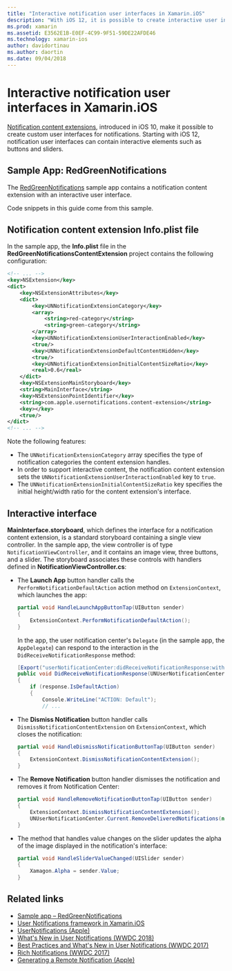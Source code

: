 ```yaml
---
title: "Interactive notification user interfaces in Xamarin.iOS"
description: "With iOS 12, it is possible to create interactive user interfaces for local and remote notifications. This guide describes how to use these features with Xamarin.iOS."
ms.prod: xamarin
ms.assetid: E3562E1B-E0EF-4C99-9F51-59DE22AFDE46
ms.technology: xamarin-ios
author: davidortinau
ms.author: daortin
ms.date: 09/04/2018
---
```

# Interactive notification user interfaces in Xamarin.iOS

[Notification content extensions](~/ios/platform/user-notifications/advanced-user-notifications.md),
introduced in iOS 10, make it possible to create custom user interfaces
for notifications. Starting with iOS 12, notification user interfaces can
contain interactive elements such as buttons and sliders.

## Sample App: RedGreenNotifications

The [RedGreenNotifications](https://docs.microsoft.com/samples/xamarin/ios-samples/ios12-redgreennotifications)
sample app contains a notification content extension with an interactive
user interface.

Code snippets in this guide come from this sample.

## Notification content extension Info.plist file

In the sample app, the **Info.plist** file in the
**RedGreenNotificationsContentExtension** project contains the following
configuration:

```xml
<!-- ... -->
<key>NSExtension</key>
<dict>
    <key>NSExtensionAttributes</key>
    <dict>
        <key>UNNotificationExtensionCategory</key>
        <array>
            <string>red-category</string>
            <string>green-category</string>
        </array>
        <key>UNNotificationExtensionUserInteractionEnabled</key>
        <true/>
        <key>UNNotificationExtensionDefaultContentHidden</key>
        <true/>
        <key>UNNotificationExtensionInitialContentSizeRatio</key>
        <real>0.6</real>
    </dict>
    <key>NSExtensionMainStoryboard</key>
    <string>MainInterface</string>
    <key>NSExtensionPointIdentifier</key>
    <string>com.apple.usernotifications.content-extension</string>
    <key></key>
    <true/>
</dict>
<!-- ... -->
```

Note the following features:

- The `UNNotificationExtensionCategory` array specifies the type of
notification categories the content extension handles.
- In order to support interactive content, the notification content
extension sets the `UNNotificationExtensionUserInteractionEnabled`
key to `true`.
- The `UNNotificationExtensionInitialContentSizeRatio` key specifies the
initial height/width ratio for the content extension's interface.

## Interactive interface

**MainInterface.storyboard**, which defines the interface for a
notification content extension, is a standard storyboard containing a single
view controller. In the sample app, the view controller is of type
`NotificationViewController`, and it contains an image view, three buttons,
and a slider. The storyboard associates these controls with handlers defined
in **NotificationViewController.cs**:

- The **Launch App** button handler calls the
`PerformNotificationDefaultAction` action method on `ExtensionContext`,
which launches the app:

    ```csharp
    partial void HandleLaunchAppButtonTap(UIButton sender)
    {
        ExtensionContext.PerformNotificationDefaultAction();
    }
    ```

    In the app, the user notification center's `Delegate` (in the sample
    app, the `AppDelegate`) can respond to the interaction in the
    `DidReceiveNotificationResponse` method:

    ```csharp
    [Export("userNotificationCenter:didReceiveNotificationResponse:withCompletionHandler:")]
    public void DidReceiveNotificationResponse(UNUserNotificationCenter center, UNNotificationResponse response, System.Action completionHandler)
    {
        if (response.IsDefaultAction)
        {
            Console.WriteLine("ACTION: Default");
            // ...
    ```

- The **Dismiss Notification** button handler calls
`DismissNotificationContentExtension` on `ExtensionContext`, which closes
the notification:

    ```csharp
    partial void HandleDismissNotificationButtonTap(UIButton sender)
    {
        ExtensionContext.DismissNotificationContentExtension();
    }
    ```

- The **Remove Notification** button handler dismisses the notification and
removes it from Notification Center:

    ```csharp
    partial void HandleRemoveNotificationButtonTap(UIButton sender)
    {
        ExtensionContext.DismissNotificationContentExtension();
        UNUserNotificationCenter.Current.RemoveDeliveredNotifications(new string[] { notification.Request.Identifier });
    }
    ```

- The method that handles value changes on the slider updates the alpha of
the image displayed in the notification's interface:

    ```csharp
    partial void HandleSliderValueChanged(UISlider sender)
    {
        Xamagon.Alpha = sender.Value;
    }
    ```

## Related links

- [Sample app – RedGreenNotifications](https://docs.microsoft.com/samples/xamarin/ios-samples/ios12-redgreennotifications)
- [User Notifications framework in Xamarin.iOS](~/ios/platform/user-notifications/index.md)
- [UserNotifications (Apple)](https://developer.apple.com/documentation/usernotifications?language=objc)
- [What's New in User Notifications (WWDC 2018)](https://developer.apple.com/videos/play/wwdc2018/710/)
- [Best Practices and What's New in User Notifications (WWDC 2017)](https://developer.apple.com/videos/play/wwdc2017/708/)
- [Rich Notifications (WWDC 2017)](https://developer.apple.com/videos/play/wwdc2017/817/)
- [Generating a Remote Notification (Apple)](https://developer.apple.com/documentation/usernotifications/setting_up_a_remote_notification_server/generating_a_remote_notification)
